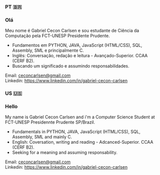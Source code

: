 ### PT :brazil:
### Olá

 Meu nome é Gabriel Cecon Carlsen e sou estudante de Ciência da Computação pela FCT-UNESP Presidente Prudente.

- Fundamentos em PYTHON, JAVA, JavaScript (HTML/CSS), SQL, Assembly, SML e principalmente C.
- Inglês: Conversação, redação e leitura - Avançado-Superior. CCAA (CERF B2).
- Buscando um significado e assumindo responsabilidades.

Email: ceconcarlsen@gmail.com  
Linkedin: https://www.linkedin.com/in/gabriel-cecon-carlsen 


### US :us:
### Hello

 My name is Gabriel Cecon Carlsen and i'm a Computer Science Student at FCT-UNESP Presidennte Prudente SP/Brazil.

- Fundamentals in PYTHON, JAVA, JavaScript (HTML/CSS), SQL, Assembly, SML and mainly C.
- English: Coversation, writing and reading - Adcanced-Superior. CCAA (CERF B2).
- Seeking for a meaning and assuming responsability.

Email: ceconcarlsen@gmail.com  
Linkedin: https://www.linkedin.com/in/gabriel-cecon-carlsen 
    
  
